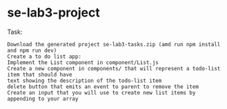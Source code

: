 # se-lab3-project

Task:

	Download the generated project se-lab3-tasks.zip (amd run npm install and npm run dev) 
	Create a to do list app:
	Implement the List component in component/List.js
	Create a new component in components/ that will represent a todo-list item that should have
	text showing the description of the todo-list item
	delete button that emits an event to parent to remove the item
	Create an input that you will use to create new list items by appending to your array
